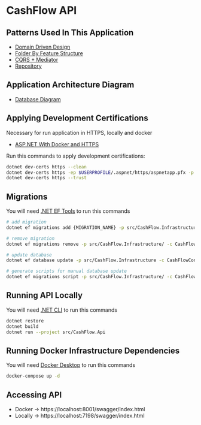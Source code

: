 # CashFlow API

## Patterns Used In This Application

- [Domain Driven Design](https://balta.io/cursos/modelando-dominios-ricos)
- [Folder By Feature Structure](https://github.com/tfsantosbr/dotnet-folder-by-feature-structure)
- [CQRS + Mediator](https://balta.io/blog/aspnet-core-cqrs-mediator)
- [Repository](https://learning.eximia.co/videos/repositorios)

## Application Architecture Diagram

- [Database Diagram](https://viewer.diagrams.net/index.html?tags=%7B%7D&highlight=0000ff&edit=_blank&layers=1&nav=1&title=cashflow-app#R3VndcqIwGH0aL9sRCBQvLdp2Z9xpt%2B5Mt73ZiRAxbSRsiD%2F06TdAUDBR2xGtuzdOchIgOefLyZfYsrzp8pbBePKdBoi0zHawbFm9lmm6HUP8ZkBaAFcduwBChoMCMtbAEL8jCbYlOsMBSmodOaWE47gO%2BjSKkM9rGGSMLurdxpTUvxrDECnA0IdERZ9wwCdyWubVGr9DOJyUXzacTtEyhWVnOZNkAgO6qEBWv2V5jFJelKZLD5GMu5KX4rmbLa2rgTEU8Y88cDeHz%2Fb76w8vxS8vzE5eXAQu5GDnkMzkhOVgeVoywOgsClD2knbLul5MMEfDGPpZ60JILrAJnxJRM0RRHZQc5xwxjpYVSA7yFtEp4iwVXWRrR%2FKVlozK%2BmJNP3AlNqlSXz4IpeTh6tVrVkRBEvMJkkyFJK87vLsZ3D8JtPvwoFAmZsrrvCSc0TfkUUKZQCIaiZ7XY0zIBgQJDiNR9QV%2FSODXGW9YhGNXNkxxEGSf0QpRl2pMIz6Ug9JEy6eFcevC2KouhqXRxTqWLFcK7ygQa1dWKeMTGtIIkv4a3WBo3WdAaSylekWcp9KI4IzTupCCPpb%2Bks%2FnleescmmX1d6y2thLq7UHxLCYeyZsDm4VJaEz5qMdcwfSCiELEd%2FRT5ptRsxOiRkikON53fQaVwwoC%2BkJjfI19G2H7RgnsR0DbPiOa17aSoTrjAfYR6LLVujqQQ5HMEEt0yGZw4yYKIVZaZokf4hCothz4qzopwQLNpm1n8pRwftgtAKg%2FxbmatzPuHgNKi2tWCKG3Qz%2FwNng31HZdzTsu8eyF0O1ffg%2BYygbUh61MI7P1PmPsBxMoNq9bjEcze0Na6scQaZGgtgcC0r%2BW0WAvaGIczpFfrfR4LH%2FcwC79%2Fe9t5HN7x5fLwxFkB0m%2FuHcUSFEQ9tHc0dLQ5E2d2zERbQkOQpJHoFJMibiKCA3vnaX%2BRkzPs%2FD%2BSzjV5NLHiSUueH2lqvJJsFJo9lWqD%2FjdLKlS%2Bv2ppLaics0uppK6gk6Veq4a5S7zEa8BcfJtniukA6TuLgqGONlJl4TzmPaoBbQQLNfGrr8ZQU2TpmrUNajU4ijMyOus0Gcxgl0ln00x1avRLpxTIRvckxV7s7DnhvQwWpv6KA53%2Bvi93iGDL7CkBs01vLiaq%2BzXn2lsZajrMZ7npV4YstnlBDEEvW42Q1gzPOWw4%2FtB4WtAZx62HY0YQvUsD2a6xrOv5RH7LiWamYNlHf2e7ML80sXgXqWeUQxTTCnDKOvj3IA3L1R7p40ytXLkfO%2BmzqIfsesn1Z0OUpDd1Oiuv5LKG%2Br%2FK9m9f8C)

## Applying Development Certifications

Necessary for run application in HTTPS, locally and docker

- [ASP.NET With Docker and HTTPS](https://josiahmortenson.dev/blog/2020-06-08-aspnetcore-docker-https)

Run this commands to apply development certifications:

```bash
dotnet dev-certs https --clean
dotnet dev-certs https -ep $USERPROFILE/.aspnet/https/aspnetapp.pfx -p dev@123
dotnet dev-certs https --trust
```

## Migrations

You will need [.NET EF Tools](https://docs.microsoft.com/en-us/ef/core/cli/dotnet) to run this commands

```bash
# add migration
dotnet ef migrations add {MIGRATION_NAME} -p src/CashFlow.Infrastructure/ -c CashFlowContext -s src/CashFlow.Api -o Migrations

# remove migration
dotnet ef migrations remove -p src/CashFlow.Infrastructure/ -c CashFlowContext -s src/CashFlow.Api

# update database
dotnet ef database update -p src/CashFlow.Infrastructure -c CashFlowContext -s src/CashFlow.Api

# generate scripts for manual database update
dotnet ef migrations script -p src/CashFlow.Infrastructure/ -c CashFlowContext -s src/CashFlow.Api -o ./scripts/migrations.sql
```

## Running API Locally

You will need [.NET CLI](https://dotnet.microsoft.com/en-us/download) to run this commands

```bash
dotnet restore
dotnet build
dotnet run --project src/CashFlow.Api
```

## Running Docker Infrastructure Dependencies

You will need [Docker Desktop](https://docs.docker.com/desktop/install/windows-install/) to run this commands

```bash
docker-compose up -d
```

## Accessing API

- Docker -> https://localhost:8001/swagger/index.html
- Locally ->  https://localhost:7198/swagger/index.html